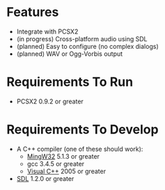 # Features #

  * Integrate with PCSX2
  * (in progress) Cross-platform audio using SDL
  * (planned) Easy to configure (no complex dialogs)
  * (planned) WAV or Ogg-Vorbis output

# Requirements To Run #

  * PCSX2 0.9.2 or greater

# Requirements To Develop #

  * A C++ compiler (one of these should work):
    * [MingW32](http://www.mingw.org/) 5.1.3 or greater
    * gcc 3.4.5 or greater
    * [Visual C++](http://msdn.microsoft.com/vstudio/express/visualc/) 2005 or greater
  * [SDL](http://www.libsdl.org) 1.2.0 or greater